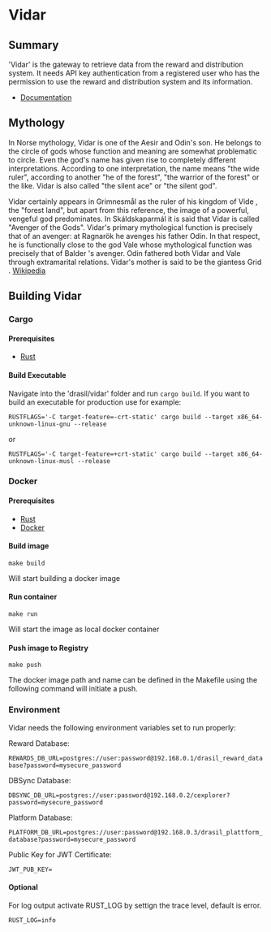 # Vidar

## Summary
'Vidar' is the gateway to retrieve data from the reward and distribution system.  It needs API key authentication from a registered user who has the permission to use the reward and distribution system and its information. 

* [Documentation](https://docs.drasil.io/reward-and-distribution/drasil-rewards-api/reward-information)

## Mythology
In Norse mythology, Vidar is one of the Aesir and Odin's son. He belongs to the circle of gods whose function and meaning are somewhat problematic to circle. Even the god's name has given rise to completely different interpretations. According to one interpretation, the name means "the wide ruler", according to another "he of the forest", "the warrior of the forest" or the like. Vidar is also called "the silent ace" or "the silent god".

Vidar certainly appears in Grimnesmål as the ruler of his kingdom of Vide , the "forest land", but apart from this reference, the image of a powerful, vengeful god predominates. In Skáldskaparmál it is said that Vidar is called "Avenger of the Gods". Vidar's primary mythological function is precisely that of an avenger: at Ragnarök he avenges his father Odin. In that respect, he is functionally close to the god Vale whose mythological function was precisely that of Balder 's avenger. Odin fathered both Vidar and Vale through extramarital relations. Vidar's mother is said to be the giantess Grid .
[Wikipedia](https://sv.wikipedia.org/wiki/Vidar)


## Building Vidar

### Cargo

#### Prerequisites
* [Rust](https://www.rust-lang.org/tools/install/)

#### Build Executable

Navigate into the 'drasil/vidar' folder and run `cargo build`. 
If you want to build an executable for production use for example: 

`RUSTFLAGS='-C target-feature=-crt-static' cargo build --target x86_64-unknown-linux-gnu --release`

or

`RUSTFLAGS='-C target-feature=+crt-static' cargo build --target x86_64-unknown-linux-musl --release`


### Docker

#### Prerequisites
* [Rust](https://www.rust-lang.org/tools/install/)
* [Docker](https://docs.docker.com/engine/install/)

#### Build image
```
make build
```
Will start building a docker image 

#### Run container
```
make run
```
Will start the image as local docker container 

#### Push image to Registry
```
make push
```
The docker image path and name can be defined in the Makefile using the following command will initiate a push. 


### Environment 
Vidar needs the following environment variables set to run properly:

Reward Database: 

`REWARDS_DB_URL=postgres://user:password@192.168.0.1/drasil_reward_database?password=mysecure_password`


DBSync Database:

`DBSYNC_DB_URL=postgres://user:password@192.168.0.2/cexplorer?password=mysecure_password`


Platform Database:

`PLATFORM_DB_URL=postgres://user:password@192.168.0.3/drasil_plattform_database?password=mysecure_password`


Public Key for JWT Certificate:

`JWT_PUB_KEY=`

#### Optional
For log output activate RUST_LOG by settign the trace level, default is error. 

`RUST_LOG=info`
